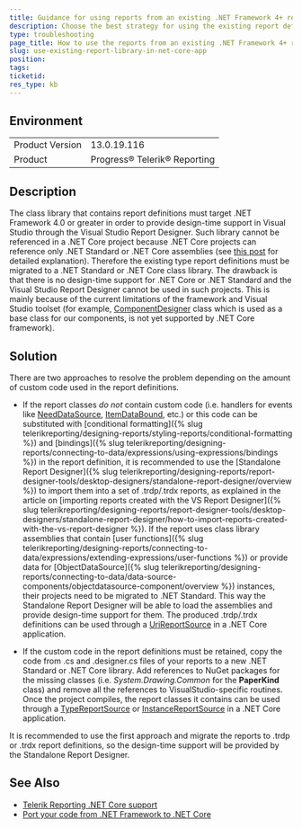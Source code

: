 ```yaml
---
title: Guidance for using reports from an existing .NET Framework 4+ report library in a .NET Core application
description: Choose the best strategy for using the existing report definitions from a .NET Framework 4.0 class library in a .NET Core application.
type: troubleshooting
page_title: How to use the reports from an existing .NET Framework 4+ report library in a .NET Core application
slug: use-existing-report-library-in-net-core-app
position: 
tags: 
ticketid:
res_type: kb
---
```


## Environment
<table>
	<tr>
		<td>Product Version</td>
		<td>13.0.19.116</td>
	</tr>
	<tr>
		<td>Product</td>
		<td>Progress® Telerik® Reporting</td>
	</tr>
</table>

## Description
The class library that contains report definitions must target .NET Framework 4.0 or greater in order to provide design-time support in Visual Studio through the Visual Studio Report Designer.
Such library cannot be referenced in a .NET Core project because .NET Core projects can reference only .NET Standard or .NET Core assemblies (see [this post](https://www.hanselman.com/blog/HowToReferenceANETCoreLibraryInWinFormsOrNETStandardExplained.aspx) for detailed explanation).
Therefore the existing type report definitions must be migrated to a .NET Standard or .NET Core class library. 
The drawback is that there is no design-time support for .NET Core or .NET Standard and the Visual Studio Report Designer cannot be used in such projects.
This is mainly because of the current limitations of the framework and Visual Studio toolset (for example, [ComponentDesigner](https://docs.microsoft.com/en-us/dotnet/api/system.componentmodel.design.componentdesigner?view=netframework-4.7.2) class which is used as a base class for our components, is not yet supported by .NET Core framework).

## Solution
There are two approaches to resolve the problem depending on the amount of custom code used in the report definitions.
* If the report classes *do not* contain custom code (i.e. handlers for events like [NeedDataSource](https://docs.telerik.com/reporting/api/Telerik.Reporting.DataItem.html#Telerik_Reporting_DataItem_NeedDataSource), 
[ItemDataBound](https://docs.telerik.com/reporting/api/Telerik.Reporting.ReportItemBase.html#collapsible-Telerik_Reporting_ReportItemBase_ItemDataBound), etc.) or this code can be substituted
with [conditional formatting]({% slug telerikreporting/designing-reports/styling-reports/conditional-formatting %})
and [bindings]({% slug telerikreporting/designing-reports/connecting-to-data/expressions/using-expressions/bindings %}) in the report definition, it is recommended to use the 
[Standalone Report Designer]({% slug telerikreporting/designing-reports/report-designer-tools/desktop-designers/standalone-report-designer/overview %}) to import them into a set of .trdp/.trdx reports, as explained in the article on [importing reports created with the VS Report Designer]({% slug telerikreporting/designing-reports/report-designer-tools/desktop-designers/standalone-report-designer/how-to-import-reports-created-with-the-vs-report-designer %}).
If the report uses class library assemblies that contain [user functions]({% slug telerikreporting/designing-reports/connecting-to-data/expressions/extending-expressions/user-functions %}) or provide data for [ObjectDataSource]({% slug telerikreporting/designing-reports/connecting-to-data/data-source-components/objectdatasource-component/overview %}) instances, their projects need to be migrated to .NET Standard. This way the Standalone Report Designer will be able to load the assemblies and provide design-time support for them.
The produced .trdp/.trdx definitions can be used through a [UriReportSource](../t-telerik-reporting-urireportsource) in a .NET Core application.

* If the custom code in the report definitions must be retained, copy the code from .cs and .designer.cs files of your reports to a new .NET Standard or .NET Core library. 
Add references to NuGet packages for the missing classes (i.e. *System.Drawing.Common* for the **PaperKind** class) and remove all the references to VisualStudio-specific routines. 
Once the project compiles, the report classes it contains can be used through a [TypeReportSource](../t-telerik-reporting-typereportsource)
or [InstanceReportSource](../t-telerik-reporting-instancereportsource) in a .NET Core application.

It is recommended to use the first approach and migrate the reports to .trdp or .trdx report definitions, 
so the design-time support will be provided by the Standalone Report Designer. 

## See Also
* [Telerik Reporting .NET Core support](../use-reports-in-net-core-apps)
* [Port your code from .NET Framework to .NET Core](https://docs.microsoft.com/en-us/dotnet/core/porting/)

